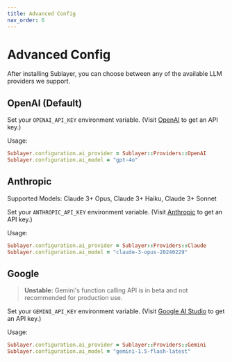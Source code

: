```yaml
---
title: Advanced Config
nav_order: 6
---
```

# Advanced Config

After installing Sublayer, you can choose between any of the available LLM providers we support.

## OpenAI (Default)

Set your `OPENAI_API_KEY` environment variable. (Visit [OpenAI](https://openai.com/product) to get an API key.)

Usage:

```ruby
Sublayer.configuration.ai_provider = Sublayer::Providers::OpenAI
Sublayer.configuration.ai_model = "gpt-4o"
```

## Anthropic

Supported Models: Claude 3+ Opus, Claude 3+ Haiku, Claude 3+ Sonnet

Set your `ANTHROPIC_API_KEY` environment variable. (Visit [Anthropic](https://anthropic.com/) to get an API key.)

Usage:

```ruby
Sublayer.configuration.ai_provider = Sublayer::Providers::Claude
Sublayer.configuration.ai_model = "claude-3-opus-20240229"
```

## Google

> **Unstable:** Gemini's function calling API is in beta and not recommended for production use.

Set your `GEMINI_API_KEY` environment variable. (Visit [Google AI Studio](https://ai.google.dev/) to get an API key.)

Usage:

```ruby
Sublayer.configuration.ai_provider = Sublayer::Providers::Gemini
Sublayer.configuration.ai_model = "gemini-1.5-flash-latest"
```